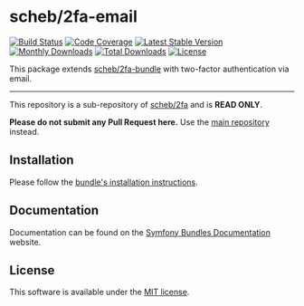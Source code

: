 scheb/2fa-email
===============

[![Build Status](https://github.com/scheb/2fa/actions/workflows/ci.yaml/badge.svg?branch=6.x)](https://github.com/scheb/2fa/actions?query=workflow%3ACI+branch%3A6.x)
[![Code Coverage](https://codecov.io/gh/scheb/2fa/branch/6.x/graph/badge.svg)](https://app.codecov.io/gh/scheb/2fa/branch/6.x)
[![Latest Stable Version](https://img.shields.io/packagist/v/scheb/2fa-email)](https://packagist.org/packages/scheb/2fa-email)
[![Monthly Downloads](https://img.shields.io/packagist/dm/scheb/2fa-email)](https://packagist.org/packages/scheb/2fa-email/stats)
[![Total Downloads](https://img.shields.io/packagist/dt/scheb/2fa-email)](https://packagist.org/packages/scheb/2fa-email/stats)
[![License](https://poser.pugx.org/scheb/2fa-email/license.svg)](https://packagist.org/packages/scheb/2fa-email)

This package extends [scheb/2fa-bundle](https://github.com/scheb/2fa-bundle) with two-factor authentication via email.

---

This repository is a sub-repository of [scheb/2fa](https://github.com/scheb/2fa) and is **READ ONLY**.

**Please do not submit any Pull Request here.** Use the [main repository](https://github.com/scheb/2fa) instead.

Installation
------------
Please follow the [bundle's installation instructions](https://symfony.com/bundles/SchebTwoFactorBundle/6.x/installation.html).

Documentation
-------------
Documentation can be found on the
[Symfony Bundles Documentation](https://symfony.com/bundles/SchebTwoFactorBundle/6.x/index.html) website.

License
-------
This software is available under the [MIT license](LICENSE).
